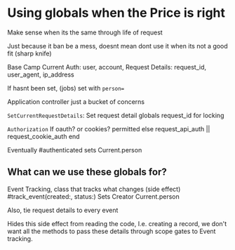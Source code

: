 # Using globals when the Price is right

Make sense when its the same through life of request

Just because it ban be a mess, doesnt mean dont use it when its not a good fit (sharp knife)

Base Camp Current
Auth: user, account, 
Request Details: request_id, user_agent, ip_address

If hasnt been set, (jobs) set with `person=`

Application controller just a bucket of concerns


`SetCurrentRequestDetails`: Set request detail globals
request_id for locking

`Authorization`
If oauth? or cookies?
  permitted
else
  request_api_auth || request_cookie_auth
end

Eventually
#authenticated sets Current.person

## What can we use these globals for?

Event Tracking, class that tracks what changes (side effect)
#track_event(created:, status:)
Sets Creator Current.person

Also, tie request details to every event

Hides this side effect from reading the code, I.e. creating a record, we don't want all the methods to pass these details through scope gates to Event tracking.
